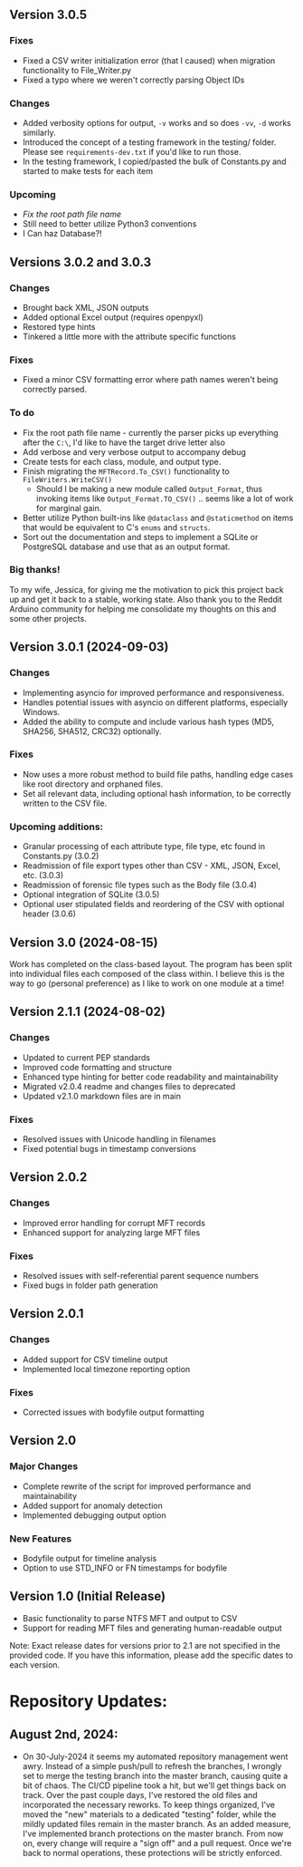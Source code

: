 
## Version 3.0.5

### Fixes

- Fixed a CSV writer initialization error (that I caused) when migration functionality to File_Writer.py
- Fixed a typo where we weren't correctly parsing Object IDs

### Changes

- Added verbosity options for output, `-v` works and so does `-vv`, `-d` works similarly.
- Introduced the concept of a testing framework in the testing/ folder. Please see `requirements-dev.txt` if you'd like to run those.
- In the testing framework, I copied/pasted the bulk of Constants.py and started to make tests for each item

### Upcoming

-  _Fix the root path file name_
- Still need to better utilize Python3 conventions
- I Can haz Database?!





## Versions 3.0.2 and 3.0.3 

### Changes
- Brought back XML, JSON outputs
- Added optional Excel output (requires openpyxl)
- Restored type hints
- Tinkered a little more with the attribute specific functions

### Fixes
- Fixed a minor CSV formatting error where path names weren't being correctly parsed.

### To do
- Fix the root path file name - currently the parser picks up everything after the `C:\`, I'd like to have the target drive letter also
- Add verbose and very verbose output to accompany debug
- Create tests for each class, module, and output type.
- Finish migrating the `MFTRecord.To_CSV()` functionality to `FileWriters.WriteCSV()` 
   - Should I be making a new module called `Output_Format`, thus invoking items like `Output_Format.TO_CSV()` .. seems like a lot of work for marginal gain.
- Better utilize Python built-ins like `@dataclass` and `@staticmethod` on items that would be equivalent to C's `enums` and `structs`.
- Sort out the documentation and steps to implement a SQLite or PostgreSQL database and use that as an output format. 

### Big thanks!
To my wife, Jessica, for giving me the motivation to pick this project back up and get it back to a stable, working state. Also thank you to the Reddit Arduino community for helping me consolidate my thoughts on this and some other projects.

## Version 3.0.1 (2024-09-03)

### Changes
- Implementing asyncio for improved performance and responsiveness.
- Handles potential issues with asyncio on different platforms, especially Windows.
- Added the ability to compute and include various hash types (MD5, SHA256, SHA512, CRC32) optionally.

### Fixes
- Now uses a more robust method to build file paths, handling edge cases like root directory and orphaned files.
- Set all relevant data, including optional hash information, to be correctly written to the CSV file.

### Upcoming additions:

- Granular processing of each attribute type, file type, etc found in Constants.py (3.0.2)
- Readmission of file export types other than CSV - XML, JSON, Excel, etc. (3.0.3)
- Readmission of forensic file types such as the Body file (3.0.4)
- Optional integration of SQLite (3.0.5)
- Optional user stipulated fields and reordering of the CSV with optional header (3.0.6)



## Version 3.0 (2024-08-15)

Work has completed on the class-based layout. The program has been split into individual files each composed of the class within. 
I believe this is the way to go (personal preference) as I like to work on one module at a time!



## Version 2.1.1 (2024-08-02)

### Changes
- Updated to current PEP standards
- Improved code formatting and structure
- Enhanced type hinting for better code readability and maintainability
- Migrated v2.0.4 readme and changes files to deprecated
- Updated v2.1.0 markdown files are in main

### Fixes
- Resolved issues with Unicode handling in filenames
- Fixed potential bugs in timestamp conversions

## Version 2.0.2

### Changes
- Improved error handling for corrupt MFT records
- Enhanced support for analyzing large MFT files

### Fixes
- Resolved issues with self-referential parent sequence numbers
- Fixed bugs in folder path generation

## Version 2.0.1

### Changes
- Added support for CSV timeline output
- Implemented local timezone reporting option

### Fixes
- Corrected issues with bodyfile output formatting

## Version 2.0

### Major Changes
- Complete rewrite of the script for improved performance and maintainability
- Added support for anomaly detection
- Implemented debugging output option

### New Features
- Bodyfile output for timeline analysis
- Option to use STD_INFO or FN timestamps for bodyfile

## Version 1.0 (Initial Release)

- Basic functionality to parse NTFS MFT and output to CSV
- Support for reading MFT files and generating human-readable output

Note: Exact release dates for versions prior to 2.1 are not specified in the provided code. If you have this information, please add the specific dates to each version.


# Repository Updates:
## August 2nd, 2024:
- On 30-July-2024 it seems my automated repository management went awry. Instead of a simple push/pull to refresh the branches, I wrongly set to merge the testing branch into the master branch, causing quite a bit of chaos. The CI/CD pipeline took a hit, but we'll get things back on track. Over the past couple days, I've restored the old files and incorporated the necessary reworks. To keep things organized, I've moved the "new" materials to a dedicated "testing" folder, while the mildly updated files remain in the master branch. As an added measure, I've implemented branch protections on the master branch. From now on, every change will require a "sign off" and a pull request. Once we're back to normal operations, these protections will be strictly enforced.

